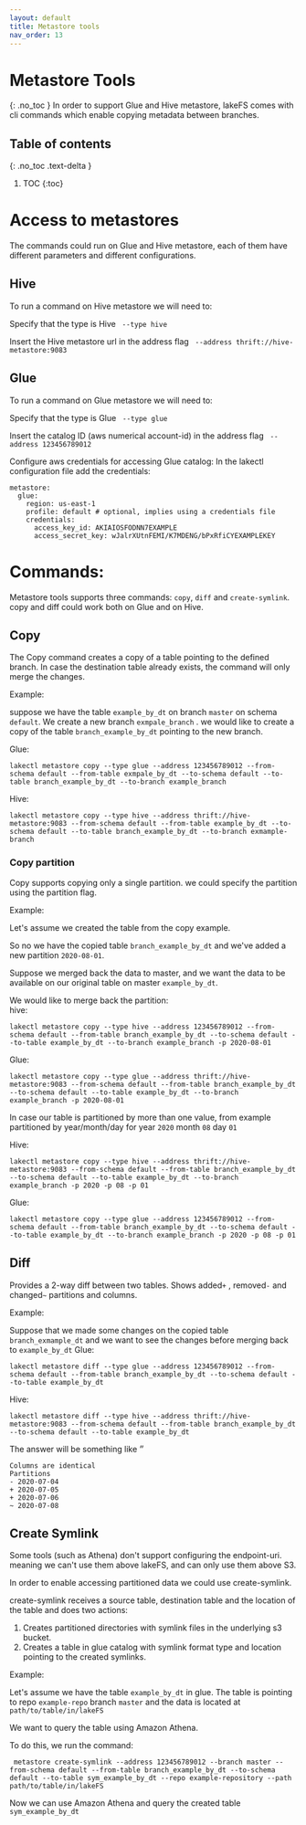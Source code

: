 ```yaml
---
layout: default
title: Metastore tools
nav_order: 13
---
```


# Metastore Tools
{: .no_toc }
In order to support Glue and Hive metastore, lakeFS comes with cli commands which enable copying metadata between branches.


## Table of contents
{: .no_toc .text-delta }

1. TOC
{:toc}



# Access to metastores
The commands could run on Glue and Hive metastore, each of them have different parameters and different configurations.
## Hive
To run a command on Hive metastore we will need to:

Specify that the type is Hive ``` --type hive```

Insert the Hive metastore url in the address flag ``` --address thrift://hive-metastore:9083```

## Glue
To run a command on Glue metastore we will need to:

Specify that the type is Glue ``` --type glue```

Insert the catalog ID (aws numerical account-id) in the address flag ``` --address 123456789012```

Configure aws credentials for accessing Glue catalog:
In the lakectl configuration file add the credentials:

```
metastore:
  glue:
    region: us-east-1
    profile: default # optional, implies using a credentials file
    credentials:
      access_key_id: AKIAIOSFODNN7EXAMPLE
      access_secret_key: wJalrXUtnFEMI/K7MDENG/bPxRfiCYEXAMPLEKEY
```


# Commands:
Metastore tools supports three commands: ```copy```, ```diff``` and ```create-symlink```.
copy and diff could work both on Glue and on Hive.


 

## Copy
The Copy command creates a copy of a table pointing to the defined branch.
In case the destination table already exists, the command will only merge the changes.

Example:

suppose we have the table `example_by_dt` on branch `master` on schema `default`.
We create a new branch `exmpale_branch` .
we would like to create a copy of the table `branch_example_by_dt` pointing to the new branch.   

Glue:
```
lakectl metastore copy --type glue --address 123456789012 --from-schema default --from-table exmpale_by_dt --to-schema default --to-table branch_example_by_dt --to-branch example_branch 
```

Hive:
```
lakectl metastore copy --type hive --address thrift://hive-metastore:9083 --from-schema default --from-table example_by_dt --to-schema default --to-table branch_example_by_dt --to-branch exmample-branch
```

### Copy partition
Copy supports copying only a single partition.
we could specify the partition using the partition flag.

Example:

Let's assume we created the table from the copy example.

So no we have the copied table `branch_example_by_dt` and we've added a new partition `2020-08-01`.

Suppose we merged back the data to master, and we want the data to be available on our original table on master `example_by_dt`.

We would like to merge back the partition:  
hive:
```
lakectl metastore copy --type hive --address 123456789012 --from-schema default --from-table branch_example_by_dt --to-schema default --to-table example_by_dt --to-branch example_branch -p 2020-08-01
```
Glue:
```
lakectl metastore copy --type glue --address thrift://hive-metastore:9083 --from-schema default --from-table branch_example_by_dt --to-schema default --to-table example_by_dt --to-branch example_branch -p 2020-08-01
```

In case our table is partitioned by more than one value, from example partitioned by year/month/day for year ```2020``` month ```08``` day ```01``` 

Hive:
```
lakectl metastore copy --type hive --address thrift://hive-metastore:9083 --from-schema default --from-table branch_example_by_dt --to-schema default --to-table example_by_dt --to-branch example_branch -p 2020 -p 08 -p 01
```

Glue:
```
lakectl metastore copy --type glue --address 123456789012 --from-schema default --from-table branch_example_by_dt --to-schema default --to-table example_by_dt --to-branch example_branch -p 2020 -p 08 -p 01
```


## Diff
Provides a 2-way diff between two tables.
Shows added`+` , removed`-` and changed`~` partitions and columns.


Example:

Suppose that we made some changes on the copied table `branch_exmample_dt` and we want to see the changes before merging back to `example_by_dt` 
Glue:
```
lakectl metastore diff --type glue --address 123456789012 --from-schema default --from-table branch_example_by_dt --to-schema default --to-table example_by_dt
```

Hive:
```
lakectl metastore diff --type hive --address thrift://hive-metastore:9083 --from-schema default --from-table branch_example_by_dt --to-schema default --to-table example_by_dt
```

The answer will be something like ״
```
Columns are identical
Partitions
- 2020-07-04
+ 2020-07-05
+ 2020-07-06
~ 2020-07-08
```

## Create Symlink  
Some tools (such as Athena) don't support configuring the endpoint-uri.
meaning we can't use them above lakeFS, and can only use them above S3.
 
In order to enable accessing partitioned data we could use create-symlink.

create-symlink receives a source table, destination table and the location of the table and does two actions:
1. Creates partitioned directories with symlink files in the underlying s3 bucket.
2. Creates a table in glue catalog with symlink format type and location pointing to the created symlinks.


Example:

Let's assume we have the table `example_by_dt` in glue.
The table is pointing to repo `example-repo` branch `master` and the data is located at `path/to/table/in/lakeFS`

We want to query the table using Amazon Athena.

To do this, we run the command:
```
 metastore create-symlink --address 123456789012 --branch master --from-schema default --from-table branch_example_by_dt --to-schema default --to-table sym_example_by_dt --repo example-repository --path path/to/table/in/lakeFS
```

Now we can use  Amazon Athena and query the created table `sym_example_by_dt`
